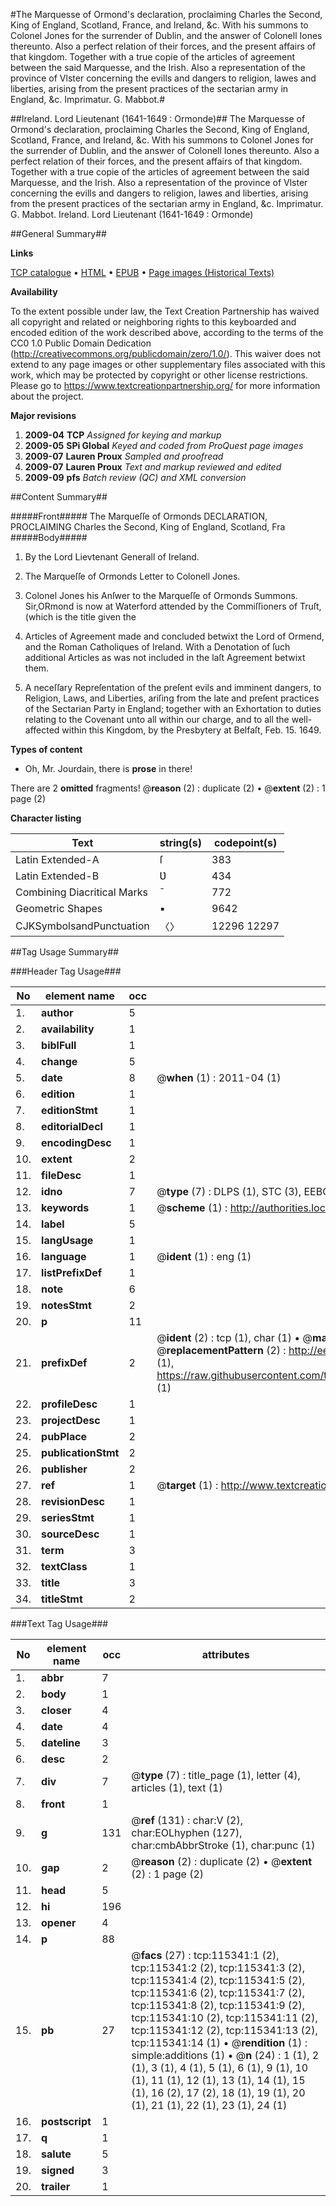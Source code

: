 #The Marquesse of Ormond's declaration, proclaiming Charles the Second, King of England, Scotland, France, and Ireland, &c. With his summons to Colonel Jones for the surrender of Dublin, and the answer of Colonell Iones thereunto. Also a perfect relation of their forces, and the present affairs of that kingdom. Together with a true copie of the articles of agreement between the said Marquesse, and the Irish. Also a representation of the province of Vlster concerning the evills and dangers to religion, lawes and liberties, arising from the present practices of the sectarian army in England, &c. Imprimatur. G. Mabbot.#

##Ireland. Lord Lieutenant (1641-1649 : Ormonde)##
The Marquesse of Ormond's declaration, proclaiming Charles the Second, King of England, Scotland, France, and Ireland, &c. With his summons to Colonel Jones for the surrender of Dublin, and the answer of Colonell Iones thereunto. Also a perfect relation of their forces, and the present affairs of that kingdom. Together with a true copie of the articles of agreement between the said Marquesse, and the Irish. Also a representation of the province of Vlster concerning the evills and dangers to religion, lawes and liberties, arising from the present practices of the sectarian army in England, &c. Imprimatur. G. Mabbot.
Ireland. Lord Lieutenant (1641-1649 : Ormonde)

##General Summary##

**Links**

[TCP catalogue](http://www.ota.ox.ac.uk/tcp/)  • 
[HTML](http://tei.it.ox.ac.uk/tcp/Texts-HTML/free/A90/A90182.html)  • 
[EPUB](http://tei.it.ox.ac.uk/tcp/Texts-EPUB/free/A90/A90182.epub) • 
[Page images (Historical Texts)](https://historicaltexts.jisc.ac.uk/eebo-99863157e)

**Availability**

To the extent possible under law, the Text Creation Partnership has waived all copyright and related or neighboring rights to this keyboarded and encoded edition of the work described above, according to the terms of the CC0 1.0 Public Domain Dedication (http://creativecommons.org/publicdomain/zero/1.0/). This waiver does not extend to any page images or other supplementary files associated with this work, which may be protected by copyright or other license restrictions. Please go to https://www.textcreationpartnership.org/ for more information about the project.

**Major revisions**

1. __2009-04__ __TCP__ *Assigned for keying and markup*
1. __2009-05__ __SPi Global__ *Keyed and coded from ProQuest page images*
1. __2009-07__ __Lauren Proux__ *Sampled and proofread*
1. __2009-07__ __Lauren Proux__ *Text and markup reviewed and edited*
1. __2009-09__ __pfs__ *Batch review (QC) and XML conversion*

##Content Summary##

#####Front#####
The Marqueſſe of Ormonds DECLARATION, PROCLAIMING Charles the Second, King of England, Scotland, Fra
#####Body#####

1. By the Lord Lievtenant Generall of Ireland.

1. The Marqueſſe of Ormonds Letter to Colonell Jones.

1. Colonel Jones his Anſwer to the Marqueſſe of Ormonds Summons.
Sir,ORmond is now at Waterford attended by the Commiſſioners of Truſt, (which is the title given the
1. Articles of Agreement made and concluded betwixt the Lord of Ormend, and the Roman Catholiques of Ireland. With a Denotation of ſuch additional Articles as was not included in the laſt Agreement betwixt them.

1. A neceſſary Repreſentation of the preſent evils and imminent dangers, to Religion, Laws, and Liberties, ariſing from the late and preſent practices of the Sectarian Party in England; together with an Exhortation to duties relating to the Covenant unto all within our charge, and to all the well-affected within this Kingdom, by the Presbytery at Belfaſt, Feb. 15. 1649.

**Types of content**

  * Oh, Mr. Jourdain, there is **prose** in there!

There are 2 **omitted** fragments! 
 @__reason__ (2) : duplicate (2)  •  @__extent__ (2) : 1 page (2)

**Character listing**


|Text|string(s)|codepoint(s)|
|---|---|---|
|Latin Extended-A|ſ|383|
|Latin Extended-B|Ʋ|434|
|Combining             Diacritical Marks|̄|772|
|Geometric Shapes|▪|9642|
|CJKSymbolsandPunctuation|〈〉|12296 12297|

##Tag Usage Summary##

###Header Tag Usage###

|No|element name|occ|attributes|
|---|---|---|---|
|1.|__author__|5||
|2.|__availability__|1||
|3.|__biblFull__|1||
|4.|__change__|5||
|5.|__date__|8| @__when__ (1) : 2011-04 (1)|
|6.|__edition__|1||
|7.|__editionStmt__|1||
|8.|__editorialDecl__|1||
|9.|__encodingDesc__|1||
|10.|__extent__|2||
|11.|__fileDesc__|1||
|12.|__idno__|7| @__type__ (7) : DLPS (1), STC (3), EEBO-CITATION (1), PROQUEST (1), VID (1)|
|13.|__keywords__|1| @__scheme__ (1) : http://authorities.loc.gov/ (1)|
|14.|__label__|5||
|15.|__langUsage__|1||
|16.|__language__|1| @__ident__ (1) : eng (1)|
|17.|__listPrefixDef__|1||
|18.|__note__|6||
|19.|__notesStmt__|2||
|20.|__p__|11||
|21.|__prefixDef__|2| @__ident__ (2) : tcp (1), char (1)  •  @__matchPattern__ (2) : ([0-9\-]+):([0-9IVX]+) (1), (.+) (1)  •  @__replacementPattern__ (2) : http://eebo.chadwyck.com/downloadtiff?vid=$1&page=$2 (1), https://raw.githubusercontent.com/textcreationpartnership/Texts/master/tcpchars.xml#$1 (1)|
|22.|__profileDesc__|1||
|23.|__projectDesc__|1||
|24.|__pubPlace__|2||
|25.|__publicationStmt__|2||
|26.|__publisher__|2||
|27.|__ref__|1| @__target__ (1) : http://www.textcreationpartnership.org/docs/. (1)|
|28.|__revisionDesc__|1||
|29.|__seriesStmt__|1||
|30.|__sourceDesc__|1||
|31.|__term__|3||
|32.|__textClass__|1||
|33.|__title__|3||
|34.|__titleStmt__|2||


###Text Tag Usage###

|No|element name|occ|attributes|
|---|---|---|---|
|1.|__abbr__|7||
|2.|__body__|1||
|3.|__closer__|4||
|4.|__date__|4||
|5.|__dateline__|3||
|6.|__desc__|2||
|7.|__div__|7| @__type__ (7) : title_page (1), letter (4), articles (1), text (1)|
|8.|__front__|1||
|9.|__g__|131| @__ref__ (131) : char:V (2), char:EOLhyphen (127), char:cmbAbbrStroke (1), char:punc (1)|
|10.|__gap__|2| @__reason__ (2) : duplicate (2)  •  @__extent__ (2) : 1 page (2)|
|11.|__head__|5||
|12.|__hi__|196||
|13.|__opener__|4||
|14.|__p__|88||
|15.|__pb__|27| @__facs__ (27) : tcp:115341:1 (2), tcp:115341:2 (2), tcp:115341:3 (2), tcp:115341:4 (2), tcp:115341:5 (2), tcp:115341:6 (2), tcp:115341:7 (2), tcp:115341:8 (2), tcp:115341:9 (2), tcp:115341:10 (2), tcp:115341:11 (2), tcp:115341:12 (2), tcp:115341:13 (2), tcp:115341:14 (1)  •  @__rendition__ (1) : simple:additions (1)  •  @__n__ (24) : 1 (1), 2 (1), 3 (1), 4 (1), 5 (1), 6 (1), 9 (1), 10 (1), 11 (1), 12 (1), 13 (1), 14 (1), 15 (1), 16 (2), 17 (2), 18 (1), 19 (1), 20 (1), 21 (1), 22 (1), 23 (1), 24 (1)|
|16.|__postscript__|1||
|17.|__q__|1||
|18.|__salute__|5||
|19.|__signed__|3||
|20.|__trailer__|1||
